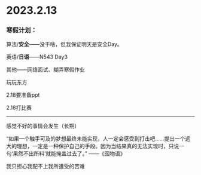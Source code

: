 # 2023.2.13

### 寒假计划：

算法/**安全**——没干啥，但我保证明天是安全Day。

英语/**日语**——N543 Day3

其他——网络面试、糊弄寒假作业

玩玩东方

2.18要准备ppt

2.18打比赛

------

感觉不好的事情会发生（长期）

“如果一个触手可及的梦想最终未能实现，人一定会感受到打击吧……提出一个远大的理想，一定是一种保护自己的手段。因为当结果真的无法实现时，只说一句‘果然不出所料’就能掩盖过去了。” ——《囮物语》

我只担心我配不上我所遭受的苦难

